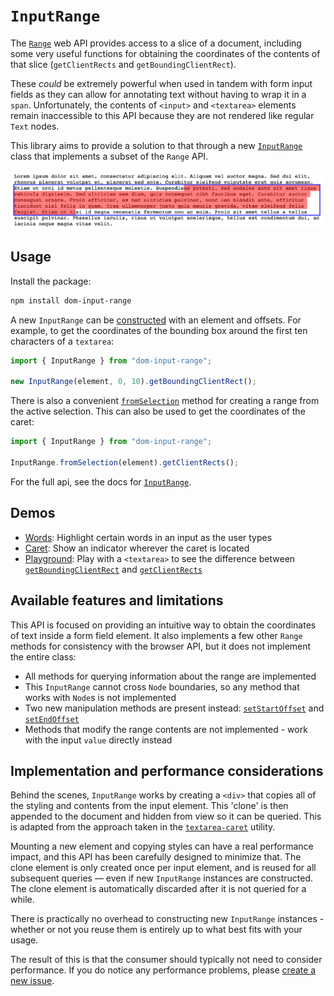 # `InputRange`

The [`Range`](https://developer.mozilla.org/en-US/docs/Web/API/Range) web API provides access to a slice of a document, including some very useful functions for obtaining the coordinates of the contents of that slice (`getClientRects` and `getBoundingClientRect`).

These _could_ be extremely powerful when used in tandem with form input fields as they can allow for annotating text without having to wrap it in a `span`. Unfortunately, the contents of `<input>` and `<textarea>` elements remain inaccessible to this API because they are not rendered like regular `Text` nodes.

This library aims to provide a solution to that through a new [`InputRange`](https://iansan5653.github.io/dom-input-range/classes/InputRange.html) class that implements a subset of the `Range` API.

![Screenshot of a textarea with highlighted range of text. A blue box is rendered around the entire range and the text in the range is highlighted with translucent red boxes.](./screenshot.png)

## Usage

Install the package:

```sh
npm install dom-input-range
```

A new `InputRange` can be [constructed](https://iansan5653.github.io/dom-input-range/classes/InputRange.html#constructor) with an element and offsets. For example, to get the coordinates of the bounding box around the first ten characters of a `textarea`:

```js
import { InputRange } from "dom-input-range";

new InputRange(element, 0, 10).getBoundingClientRect();
```

There is also a convenient [`fromSelection`](https://iansan5653.github.io/dom-input-range/classes/InputRange.html#fromSelection) method for creating a range from the active selection. This can also be used to get the coordinates of the caret:

```js
import { InputRange } from "dom-input-range";

InputRange.fromSelection(element).getClientRects();
```

For the full api, see the docs for [`InputRange`](https://iansan5653.github.io/dom-input-range/classes/InputRange.html).

## Demos

- [Words](https://iansan5653.github.io/dom-input-range/demos/words/): Highlight certain words in an input as the user types
- [Caret](https://iansan5653.github.io/dom-input-range/demos/caret/): Show an indicator wherever the caret is located
- [Playground](https://iansan5653.github.io/dom-input-range/demos/playground/): Play with a `<textarea>` to see the difference between [`getBoundingClientRect`](https://iansan5653.github.io/dom-input-range/classes/InputRange.html#getBoundingClientRect) and [`getClientRects`](https://iansan5653.github.io/dom-input-range/classes/InputRange.html#getClientRects)

## Available features and limitations

This API is focused on providing an intuitive way to obtain the coordinates of text inside a form field element. It also implements a few other `Range` methods for consistency with the browser API, but it does not implement the entire class:

- All methods for querying information about the range are implemented
- This `InputRange` cannot cross `Node` boundaries, so any method that works with `Node`s is not implemented
- Two new manipulation methods are present instead: [`setStartOffset`](https://iansan5653.github.io/dom-input-range/classes/InputRange.html#setStartOffset) and [`setEndOffset`](https://iansan5653.github.io/dom-input-range/classes/InputRange.html#setEndOffset)
- Methods that modify the range contents are not implemented - work with the input `value` directly instead

## Implementation and performance considerations

Behind the scenes, `InputRange` works by creating a `<div>` that copies all of the styling and contents from the input element. This 'clone' is then appended to the document and hidden from view so it can be queried. This is adapted from the approach taken in the [`textarea-caret`](https://github.com/koddsson/textarea-caret-position) utility.

Mounting a new element and copying styles can have a real performance impact, and this API has been carefully designed to minimize that. The clone element is only created once per input element, and is reused for all subsequent queries — even if new `InputRange` instances are constructed. The clone element is automatically discarded after it is not queried for a while.

There is practically no overhead to constructing new `InputRange` instances - whether or not you reuse them is entirely up to what best fits with your usage.

The result of this is that the consumer should typically not need to consider performance. If you do notice any performance problems, please [create a new issue](https://github.com/iansan5653/dom-input-range/issues).
